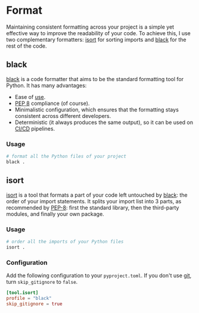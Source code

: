# Format

Maintaining consistent formatting across your project is a simple yet effective way to improve the readability of your code. To achieve this, I use two complementary formatters: [isort](#isort) for sorting imports and [black](#black) for the rest of the code.

## black

[black](https://black.readthedocs.io/en/stable/) is a code formatter that aims to be the standard formatting tool for Python. It has many advantages:

- Ease of [use](#usage).
- [PEP 8](https://pep8.org/) compliance (of course).
- Minimalistic configuration, which ensures that the formatting stays consistent across different developers.
- Deterministic (it always produces the same output), so it can be used on [CI/CD](https://en.wikipedia.org/wiki/CI/CD) pipelines.

### Usage

```sh
# format all the Python files of your project
black .
```

## isort

[isort](https://pycqa.github.io/isort/index.html) is a tool that formats a part of your code left untouched by [black](#black): the order of your import statements. It splits your import list into 3 parts, as recommended by [PEP-8](https://pep8.org/): first the standard library, then the third-party modules, and finally your own package.

### Usage

```sh
# order all the imports of your Python files
isort .
```

### Configuration

Add the following configuration to your `pyproject.toml`. If you don't use [git](https://git-scm.com/), turn `skip_gitignore` to `false`.

```toml
[tool.isort]
profile = "black"
skip_gitignore = true
```
